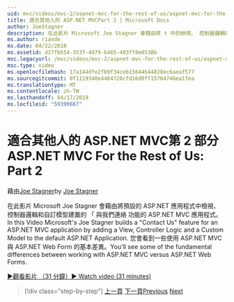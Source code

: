 ```yaml
---
uid: mvc/videos/mvc-2/aspnet-mvc-for-the-rest-of-us/aspnet-mvc-for-the-rest-of-us-part-2
title: 適合其他人的 ASP.NET MVCPart 2 | Microsoft Docs
author: JoeStagner
description: 在此影片 Microsoft Joe Stagner 會藉由將 t 中的檢視、 控制器邏輯和自訂模型組建 ' 與我們連絡 功能的 ASP.NET MVC 應用程式...
ms.author: riande
ms.date: 04/22/2010
ms.assetid: d27fbb54-353f-4d79-b465-403ff8e0538b
msc.legacyurl: /mvc/videos/mvc-2/aspnet-mvc-for-the-rest-of-us/aspnet-mvc-for-the-rest-of-us-part-2
msc.type: video
ms.openlocfilehash: 17a144dfe2fb9f34ceb15644b44828ec6aeaf577
ms.sourcegitcommit: 0f1119340e4464720cfd16d0ff15764746ea1fea
ms.translationtype: MT
ms.contentlocale: zh-TW
ms.lasthandoff: 04/17/2019
ms.locfileid: "59399667"
---
```

# <a name="aspnet-mvc-for-the-rest-of-us-part-2"></a><span data-ttu-id="cb122-103">適合其他人的 ASP.NET MVC第 2 部分</span><span class="sxs-lookup"><span data-stu-id="cb122-103">ASP.NET MVC For the Rest of Us: Part 2</span></span>

<span data-ttu-id="cb122-104">藉由[Joe Stagner](https://github.com/JoeStagner)</span><span class="sxs-lookup"><span data-stu-id="cb122-104">by [Joe Stagner](https://github.com/JoeStagner)</span></span>

<span data-ttu-id="cb122-105">在此影片 Microsoft Joe Stagner 會藉由將預設的 ASP.NET 應用程式中檢視、 控制器邏輯和自訂模型建置的 「 與我們連絡 功能的 ASP.NET MVC 應用程式。</span><span class="sxs-lookup"><span data-stu-id="cb122-105">In this Video Microsoft's Joe Stagner builds a "Contact Us" feature for an ASP.NET MVC application by adding a View, Controller Logic and a Custom Model to the default ASP.NET Application.</span></span> <span data-ttu-id="cb122-106">您會看到一些使用 ASP.NET MVC 與 ASP.NET Web Form 的基本差異。</span><span class="sxs-lookup"><span data-stu-id="cb122-106">You'll see some of the fundamental differences between working with ASP.NET MVC versus ASP.NET Web Forms.</span></span>

[<span data-ttu-id="cb122-107">&#9654;觀看影片 （31 分鐘）</span><span class="sxs-lookup"><span data-stu-id="cb122-107">&#9654; Watch video (31 minutes)</span></span>](https://channel9.msdn.com/Blogs/ASP-NET-Site-Videos/aspnet-mvc-for-the-rest-of-us-part-2)

> [!div class="step-by-step"]
> <span data-ttu-id="cb122-108">[上一頁](aspnet-mvc-for-the-rest-of-us-part-1.md)
> [下一頁](aspnet-mvc-for-the-rest-of-us-part-3.md)</span><span class="sxs-lookup"><span data-stu-id="cb122-108">[Previous](aspnet-mvc-for-the-rest-of-us-part-1.md)
[Next](aspnet-mvc-for-the-rest-of-us-part-3.md)</span></span>
